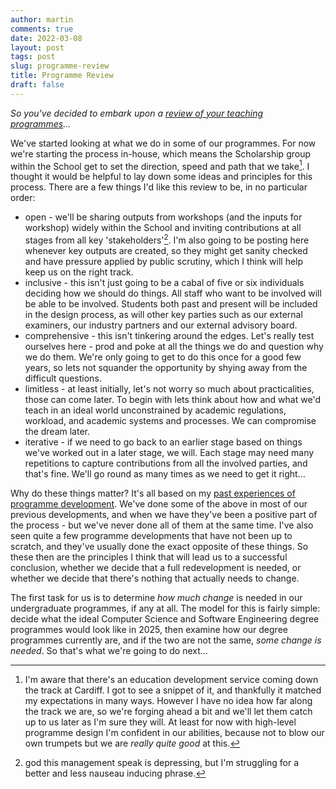```yaml
---
author: martin
comments: true
date: 2022-03-08
layout: post
tags: post
slug: programme-review
title: Programme Review
draft: false
---
```


_So you've decided to embark upon a [review of your teaching programmes](https://www.martinjc.com/blog/posts/2022-03-07-teaching-cs/)..._

We've started looking at what we do in some of our programmes. For now we're starting the process in-house, which means the Scholarship group within the School get to set the direction, speed and path that we take[^ref-eddev]. I thought it would be helpful to lay down some ideas and principles for this process. There are a few things I'd like this review to be, in no particular order:

* open - we'll be sharing outputs from workshops (and the inputs for workshop) widely within the School and inviting contributions at all stages from all key 'stakeholders'[^ref-bleurgh]. I'm also going to be posting here whenever key outputs are created, so they might get sanity checked and have pressure applied by public scrutiny, which I think will help keep us on the right track.
* inclusive - this isn't just going to be a cabal of five or six individuals deciding how we should do things. All staff who want to be involved will be able to be involved. Students both past and present will be included in the design process, as will other key parties such as our external examiners, our industry partners and our external advisory board.
* comprehensive - this isn't tinkering around the edges. Let's really test ourselves here - prod and poke at all the things we do and question why we do them. We're only going to get to do this once for a good few years, so lets not squander the opportunity by shying away from the difficult questions.
* limitless - at least initially, let's not worry so much about practicalities, those can come later. To begin with lets think about how and what we'd teach in an ideal world unconstrained by academic regulations, workload, and academic systems and processes. We can compromise the dream later. 
* iterative - if we need to go back to an earlier stage based on things we've worked out in a later stage, we will. Each stage may need many repetitions to capture contributions from all the involved parties, and that's fine. We'll go round as many times as we need to get it right...

Why do these things matter? It's all based on my [past experiences of programme development](teaching/development). We've done some of the above in most of our previous developments, and when we have they've been a positive part of the process - but we've never done all of them at the same time. I've also seen quite a few programme developments that have not been up to scratch, and they've usually done the exact opposite of these things. So these then are the principles I think that will lead us to a successful conclusion, whether we decide that a full redevelopment is needed, or whether we decide that there's nothing that actually needs to change.

The first task for us is to determine *how much change* is needed in our undergraduate programmes, if any at all. The model for this is fairly simple: decide what the ideal Computer Science and Software Engineering degree programmes would look like in 2025, then examine how our degree programmes currently are, and if the two are not the same, *some change is needed*. So that's what we're going to do next...








[^ref-eddev]: I'm aware that there's an education development service coming down the track at Cardiff. I got to see a snippet of it, and thankfully it matched my expectations in many ways. However I have no idea how far along the track we are, so we're forging ahead a bit and we'll let them catch up to us later as I'm sure they will. At least for now with high-level programme design I'm confident in our abilities, because not to blow our own trumpets but we are *really quite good* at this.

[^ref-bleurgh]: god this management speak is depressing, but I'm struggling for a better and less nauseau inducing phrase.  

